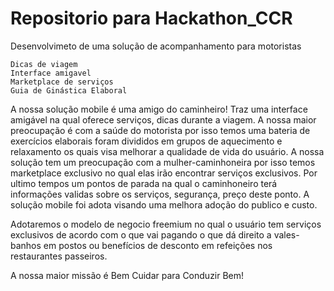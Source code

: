 # Repositorio para Hackathon_CCR

Desenvolvimeto de uma solução de acompanhamento para motoristas

```
Dicas de viagem  
Interface amigavel
Marketplace de serviços
Guia de Ginástica Elaboral 
```
A nossa solução mobile é uma amigo do caminheiro! Traz uma  interface amigável  na qual oferece serviços, dicas durante a viagem. A nossa maior preocupação é com a saúde do motorista por isso temos uma bateria de exercícios elaborais foram divididos em grupos de aquecimento e relaxamento os quais visa melhorar a qualidade de vida do usuário. A nossa solução tem um preocupação com a mulher-caminhoneira por isso temos marketplace exclusivo no qual elas irão encontrar serviços exclusivos.
Por ultimo tempos um pontos de parada na qual o caminhoneiro terá informações validas sobre os serviços, segurança, preço deste ponto. 
A solução mobile foi adota visando uma melhora adoção do publico e custo. 

Adotaremos o modelo de negocio freemium no qual o usuário tem serviços exclusivos de acordo com o que vai pagando  o que dá direito a vales-banhos em postos ou benefícios de desconto em refeições nos restaurantes passeiros. 

A nossa maior missão é Bem Cuidar para Conduzir Bem!
